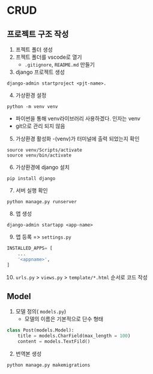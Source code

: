 # CRUD

## 프로젝트 구조 작성

1. 프젝트 폴더 생성
2. 프젝트 폴더를 vscode로 열기
    - `.gitignore`, `README.md` 만들기
3. django 프로젝트 생성
```
django-admin startproject <pjt-name>. 
```
4. 가상환경 설정
```
python -m venv venv
```
  - 파이썬을 통해 venv라이브러리 사용하겠다. 인자는 venv
  - git으로 관리 되지 않음

5. 가상환경 활성화 
    -(venv)가 터미널에 출력 되었는지 확인
```
source venv/Scripts/activate
source venv/bin/activate

```
6. 가상환경에 django 설치
```
pip install django
```

7. 서버 실행 확인
```
python manage.py runserver
```

8. 앱 생성
```
django-admin startapp <app-name>
```

9. 앱 등록 =>  `settings.py`
```python
INSTALLED_APPS= [
    ...
    '<appname>',
]
```

10. `urls.py` > `views.py` > `template/*.html` 순서로 코드 작성



## Model
1. 모델 정의(  `models.py`)
    - 모델의 이름은 기본적으로 단수 형태

```python
class Post(models.Model):
    title = models.CharField(max_length = 100)
    content = models.TextFild()

```

2. 번역본 생성
```python
python manage.py makemigrations
```